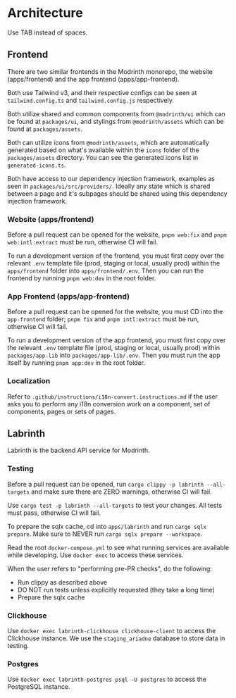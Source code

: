 # Architecture

Use TAB instead of spaces.

## Frontend

There are two similar frontends in the Modrinth monorepo, the website (apps/frontend) and the app frontend (apps/app-frontend).

Both use Tailwind v3, and their respective configs can be seen at `tailwind.config.ts` and `tailwind.config.js` respectively.

Both utilize shared and common components from `@modrinth/ui` which can be found at `packages/ui`, and stylings from `@modrinth/assets` which can be found at `packages/assets`.

Both can utilize icons from `@modrinth/assets`, which are automatically generated based on what's available within the `icons` folder of the `packages/assets` directory. You can see the generated icons list in `generated-icons.ts`.

Both have access to our dependency injection framework, examples as seen in `packages/ui/src/providers/`. Ideally any state which is shared between a page and it's subpages should be shared using this dependency injection framework.

### Website (apps/frontend)

Before a pull request can be opened for the website, `pnpm web:fix` and `pnpm web:intl:extract` must be run, otherwise CI will fail.

To run a development version of the frontend, you must first copy over the relevant `.env` template file (prod, staging or local, usually prod) within the `apps/frontend` folder into `apps/frontend/.env`. Then you can run the frontend by running `pnpm web:dev` in the root folder.

### App Frontend (apps/app-frontend)

Before a pull request can be opened for the website, you must CD into the `app-frontend` folder; `pnpm fix` and `pnpm intl:extract` must be run, otherwise CI will fail.

To run a development version of the app frontend, you must first copy over the relevant `.env` template file (prod, staging or local, usually prod) within `packages/app-lib` into `packages/app-lib/.env`. Then you must run the app itself by running `pnpm app:dev` in the root folder.

### Localization

Refer to `.github/instructions/i18n-convert.instructions.md` if the user asks you to perform any i18n conversion work on a component, set of components, pages or sets of pages.

## Labrinth

Labrinth is the backend API service for Modrinth.

### Testing

Before a pull request can be opened, run `cargo clippy -p labrinth --all-targets` and make sure there are ZERO warnings, otherwise CI will fail.

Use `cargo test -p labrinth --all-targets` to test your changes. All tests must pass, otherwise CI will fail.

To prepare the sqlx cache, cd into `apps/labrinth` and run `cargo sqlx prepare`. Make sure to NEVER run `cargo sqlx prepare --workspace`.

Read the root `docker-compose.yml` to see what running services are available while developing. Use `docker exec` to access these services.

When the user refers to "performing pre-PR checks", do the following:

- Run clippy as described above
- DO NOT run tests unless explicitly requested (they take a long time)
- Prepare the sqlx cache

### Clickhouse

Use `docker exec labrinth-clickhouse clickhouse-client` to access the Clickhouse instance. We use the `staging_ariadne` database to store data in testing.

### Postgres

Use `docker exec labrinth-postgres psql -U postgres` to access the PostgreSQL instance.
